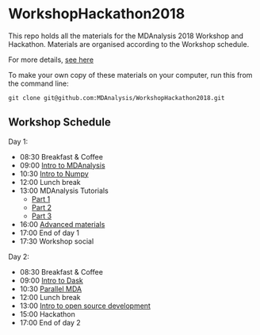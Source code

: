 # WorkshopHackathon2018

This repo holds all the materials for the MDAnalysis 2018 Workshop and Hackathon.
Materials are organised according to the Workshop schedule.

For more details, [see here](https://github.com/MDAnalysis/WorkshopHackathon2018/tree/master/00_WorkshopDetails)

To make your own copy of these materials on your computer, run this from the command line:
```
git clone git@github.com:MDAnalysis/WorkshopHackathon2018.git
```

## Workshop Schedule

Day 1:
 - 08:30 Breakfast & Coffee
 - 09:00 [Intro to MDAnalysis](https://github.com/MDAnalysis/WorkshopHackathon2018/tree/master/01_IntroToMDAnalysis)
 - 10:30 [Intro to Numpy](https://github.com/MDAnalysis/WorkshopHackathon2018/tree/master/02_IntoToNumpy)
 - 12:00 Lunch break
 - 13:00 MDAnalysis Tutorials
   - [Part 1](https://github.com/MDAnalysis/WorkshopHackathon2018/tree/master/03_Tutorial1)
   - [Part 2](https://github.com/MDAnalysis/WorkshopHackathon2018/tree/master/04_Tutorial2)
   - [Part 3](https://github.com/MDAnalysis/WorkshopHackathon2018/tree/master/05_Tutorial3)
 - 16:00 [Advanced materials](https://github.com/MDAnalysis/WorkshopHackathon2018/tree/master/06_AdvancedTutorials)
 - 17:00 End of day 1
 - 17:30 Workshop social 
 
Day 2:
 - 08:30 Breakfast & Coffee
 - 09:00 [Intro to Dask](https://github.com/MDAnalysis/WorkshopHackathon2018/tree/master/07_DaskTutorial)
 - 10:30 [Parallel MDA](https://github.com/MDAnalysis/WorkshopHackathon2018/tree/master/08_PMDATutorial)
 - 12:00 Lunch break
 - 13:00 [Intro to open source development](https://github.com/MDAnalysis/WorkshopHackathon2018/tree/master/09_DevelopmentTutorial)
 - 15:00 Hackathon
 - 17:00 End of day 2
 
